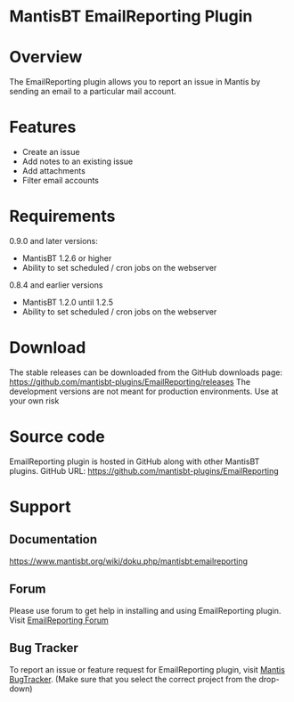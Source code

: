 # MantisBT EmailReporting Plugin
Overview
========
The EmailReporting plugin allows you to report an issue in Mantis by sending an email to a particular mail account.

Features
========
* Create an issue
* Add notes to an existing issue
* Add attachments
* Filter email accounts

Requirements
============
0.9.0 and later versions:

* MantisBT 1.2.6 or higher
* Ability to set scheduled / cron jobs on the webserver

0.8.4 and earlier versions

* MantisBT 1.2.0 until 1.2.5
* Ability to set scheduled / cron jobs on the webserver

Download
========

The stable releases can be downloaded from the GitHub downloads page: https://github.com/mantisbt-plugins/EmailReporting/releases
The development versions are not meant for production environments. Use at your own risk

Source code
===========
EmailReporting plugin is hosted in GitHub along with other MantisBT plugins. GitHub URL: https://github.com/mantisbt-plugins/EmailReporting

Support
========
Documentation
-------------
https://www.mantisbt.org/wiki/doku.php/mantisbt:emailreporting

Forum
-----
Please use forum to get help in installing and using EmailReporting plugin. Visit [EmailReporting Forum](https://www.mantisbt.org/forums/viewforum.php?f=13)

Bug Tracker
-----------
To report an issue or feature request for EmailReporting plugin, visit [Mantis BugTracker](http://www.mantisbt.org/bugs/set_project.php?project_id=10). (Make sure that you select the correct project from the drop-down)
